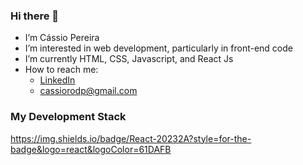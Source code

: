 ### Hi there 👋

- I’m Cássio Pereira
- I’m interested in web development, particularly in front-end code
- I’m currently HTML, CSS, Javascript, and React Js
- How to reach me:
  - [LinkedIn](https://www.linkedin.com/in/cassio-rodrigues-pereira/)
  - cassiorodp@gmail.com

### My Development Stack
https://img.shields.io/badge/React-20232A?style=for-the-badge&logo=react&logoColor=61DAFB
